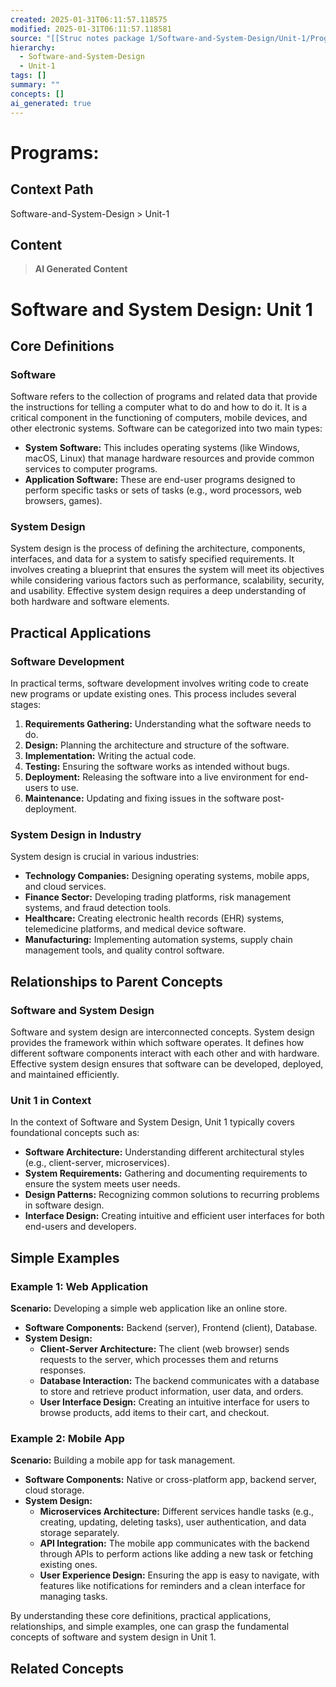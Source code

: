 ```yaml
---
created: 2025-01-31T06:11:57.118575
modified: 2025-01-31T06:11:57.118581
source: "[[Struc notes package 1/Software-and-System-Design/Unit-1/Programs/Programs]]"
hierarchy:
  - Software-and-System-Design
  - Unit-1
tags: []
summary: ""
concepts: []
ai_generated: true
---
```


# Programs:

## Context Path
Software-and-System-Design > Unit-1

## Content
> **AI Generated Content**
 # Software and System Design: Unit 1

## Core Definitions

### Software
Software refers to the collection of programs and related data that provide the instructions for telling a computer what to do and how to do it. It is a critical component in the functioning of computers, mobile devices, and other electronic systems. Software can be categorized into two main types:
- **System Software:** This includes operating systems (like Windows, macOS, Linux) that manage hardware resources and provide common services to computer programs.
- **Application Software:** These are end-user programs designed to perform specific tasks or sets of tasks (e.g., word processors, web browsers, games).

### System Design
System design is the process of defining the architecture, components, interfaces, and data for a system to satisfy specified requirements. It involves creating a blueprint that ensures the system will meet its objectives while considering various factors such as performance, scalability, security, and usability. Effective system design requires a deep understanding of both hardware and software elements.

## Practical Applications

### Software Development
In practical terms, software development involves writing code to create new programs or update existing ones. This process includes several stages:
1. **Requirements Gathering:** Understanding what the software needs to do.
2. **Design:** Planning the architecture and structure of the software.
3. **Implementation:** Writing the actual code.
4. **Testing:** Ensuring the software works as intended without bugs.
5. **Deployment:** Releasing the software into a live environment for end-users to use.
6. **Maintenance:** Updating and fixing issues in the software post-deployment.

### System Design in Industry
System design is crucial in various industries:
- **Technology Companies:** Designing operating systems, mobile apps, and cloud services.
- **Finance Sector:** Developing trading platforms, risk management systems, and fraud detection tools.
- **Healthcare:** Creating electronic health records (EHR) systems, telemedicine platforms, and medical device software.
- **Manufacturing:** Implementing automation systems, supply chain management tools, and quality control software.

## Relationships to Parent Concepts

### Software and System Design
Software and system design are interconnected concepts. System design provides the framework within which software operates. It defines how different software components interact with each other and with hardware. Effective system design ensures that software can be developed, deployed, and maintained efficiently.

### Unit 1 in Context
In the context of Software and System Design, Unit 1 typically covers foundational concepts such as:
- **Software Architecture:** Understanding different architectural styles (e.g., client-server, microservices).
- **System Requirements:** Gathering and documenting requirements to ensure the system meets user needs.
- **Design Patterns:** Recognizing common solutions to recurring problems in software design.
- **Interface Design:** Creating intuitive and efficient user interfaces for both end-users and developers.

## Simple Examples

### Example 1: Web Application
**Scenario:** Developing a simple web application like an online store.
- **Software Components:** Backend (server), Frontend (client), Database.
- **System Design:**
  - **Client-Server Architecture:** The client (web browser) sends requests to the server, which processes them and returns responses.
  - **Database Interaction:** The backend communicates with a database to store and retrieve product information, user data, and orders.
  - **User Interface Design:** Creating an intuitive interface for users to browse products, add items to their cart, and checkout.

### Example 2: Mobile App
**Scenario:** Building a mobile app for task management.
- **Software Components:** Native or cross-platform app, backend server, cloud storage.
- **System Design:**
  - **Microservices Architecture:** Different services handle tasks (e.g., creating, updating, deleting tasks), user authentication, and data storage separately.
  - **API Integration:** The mobile app communicates with the backend through APIs to perform actions like adding a new task or fetching existing ones.
  - **User Experience Design:** Ensuring the app is easy to navigate, with features like notifications for reminders and a clean interface for managing tasks.

By understanding these core definitions, practical applications, relationships, and simple examples, one can grasp the fundamental concepts of software and system design in Unit 1.

## Related Concepts
